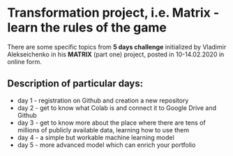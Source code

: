 # Transformation project, i.e. Matrix - learn the rules of the game

There are some specific topics from **5 days challenge** initialized by Vladimir Alekseichenko
in his **MATRIX** (part one) project, posted in 10-14.02.2020 in online form.

## Description of particular days:

* day 1 - registration on Github and creation a new repository
* day 2 - get to know what Colab is and connect it to Google Drive and Github
* day 3 - get to know more about the place where there are tens of millions of publicly available data, learning how to use them
* day 4 - a simple but workable machine learning model
* day 5 - more advanced model which can enrich your portfolio
